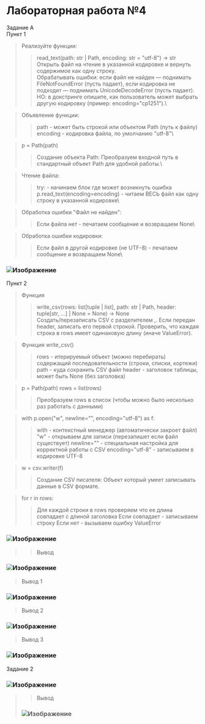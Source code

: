 Лабораторная работа №4
=
Задание А\
Пункт 1
> Реализуйте функции:
> > read_text(path: str | Path, encoding: str = "utf-8") -> str\
> > Открыть файл на чтение в указанной кодировке и вернуть содержимое как одну строку.\
> > Обрабатывать ошибки: если файл не найден — поднимать FileNotFoundError (пусть падает), если кодировка не подходит — поднимать UnicodeDecodeError (пусть падает).\
> > НО: в докстринге опишите, как пользователь может выбрать другую кодировку (пример: encoding="cp1251").\

> Объявление функции:
> > path - может быть строкой или объектом Path (путь к файлу)\
> > encoding - кодировка файла, по умолчанию "utf-8"\

>  p = Path(path)
> > Создание объекта Path: Преобразуем входной путь в стандартный объект Path для удобной работы.\

> Чтение файла:
> > try: - начинаем блок где может возникнуть ошибка\
> > p.read_text(encoding=encoding) - читаем ВЕСЬ файл как одну строку в указанной кодировке\

> Обработка ошибки "Файл не найден":
> > Если файла нет - печатаем сообщение и возвращаем None\

> Обработка ошибки кодировки:
> > Если файл в другой кодировке (не UTF-8) - печатаем сообщение и возвращаем None\
### ![Изображение](https://github.com/user-attachments/assets/a8a87d51-778e-440a-8f5e-ead3a93161dc)

Пункт 2
> Функция
> > write_csv(rows: list[tuple | list], path: str | Path, header: tuple[str, ...] | None = None) -> None\
> > Создать/перезаписать CSV с разделителем ,.
> > Если передан header, записать его первой строкой.
> > Проверить, что каждая строка в rows имеет одинаковую длину (иначе ValueError).

> Функция write_csv()
> >rows - итерируемый объект (можно перебирать) содержащий последовательности (строки, списки, кортежи)
> >path - куда сохранить CSV файл
> >header - заголовок таблицы, может быть None (без заголовка)

> p = Path(path)
> rows = list(rows)
> >Преобразуем rows в список (чтобы можно было несколько раз работать с данными)

> with p.open("w", newline="", encoding="utf-8") as f:
> >with - контекстный менеджер (автоматически закроет файл)
> >"w" - открываем для записи (перезапишет если файл существует)
> >newline="" - специальная настройка для корректной работы с CSV
> >encoding="utf-8" - записываем в кодировке UTF-8

> w = csv.writer(f)
> >Создание CSV писателя: Объект который умеет записывать данные в CSV формате.

> for r in rows:
> >Для каждой строки в rows проверяем что ее длина совпадает с длиной заголовка
> >Если совпадает - записываем строку
> >Если нет - вызываем ошибку ValueError
### ![Изображение](https://github.com/user-attachments/assets/2e1ec975-d6b7-4baa-bfb2-dc4d5bdd6123)

> >Вывод
### ![Изображение](https://github.com/user-attachments/assets/c4ee5145-8087-4117-a91f-2aa4161391ec)
>  Вывод 1
### ![Изображение](https://github.com/user-attachments/assets/f0c7c645-da8b-4cd8-9b3f-26e0eb658127)
>  
>  Вывод 2
### ![Изображение](https://github.com/user-attachments/assets/99c99009-060c-4267-b93c-2aa09655a92f)
> 
>  Вывод 3
### ![Изображение](https://github.com/user-attachments/assets/65d64c7d-67aa-47c4-ba39-577b49ea6219)

Задание 2

### ![Изображение](https://github.com/user-attachments/assets/e6ef7b21-4a48-439c-899b-d432db0394d0)
>
> > Вывод
> ### ![Изображение](https://github.com/user-attachments/assets/71dfcd98-419b-4c3d-88f0-b6f24b91845a)





